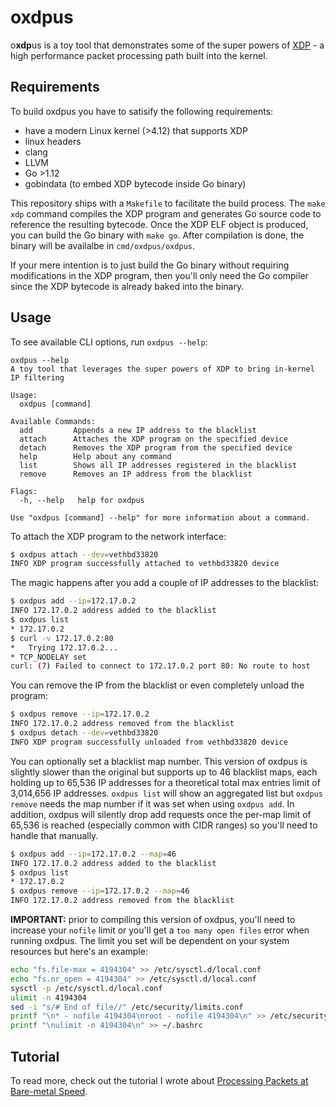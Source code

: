 # oxdpus
o**xdp**us is a toy tool that demonstrates some of the super powers of [XDP](https://www.iovisor.org/technology/xdp) - a high performance packet processing path built into the kernel.


## Requirements

To build oxdpus you have to satisify the following requirements:
- have a modern Linux kernel (>4.12) that supports XDP
- linux headers
- clang
- LLVM
- Go >1.12
- gobindata (to embed XDP bytecode inside Go binary)

This repository ships with a `Makefile` to facilitate the build process. The `make xdp` command compiles the XDP program and generates Go source code to reference the resulting bytecode. Once the XDP ELF object is produced, you can build the Go binary with `make go`. After compilation is done, the binary will be availalbe in `cmd/oxdpus/oxdpus`.

If your mere intention is to just build the Go binary without requiring modifications in the XDP program, then you'll only need the Go compiler since the XDP bytecode is already baked into the binary. 

## Usage

To see available CLI options, run `oxdpus --help`:

```
oxdpus --help
A toy tool that leverages the super powers of XDP to bring in-kernel IP filtering

Usage:
  oxdpus [command]

Available Commands:
  add         Appends a new IP address to the blacklist
  attach      Attaches the XDP program on the specified device
  detach      Removes the XDP program from the specified device
  help        Help about any command
  list        Shows all IP addresses registered in the blacklist
  remove      Removes an IP address from the blacklist

Flags:
  -h, --help   help for oxdpus

Use "oxdpus [command] --help" for more information about a command.
```

To attach the XDP program to the network interface:

```bash
$ oxdpus attach --dev=vethbd33820
INFO XDP program successfully attached to vethbd33820 device
```

The magic happens after you add a couple of IP addresses to the blacklist:

```bash
$ oxdpus add --ip=172.17.0.2
INFO 172.17.0.2 address added to the blacklist
$ oxdpus list
* 172.17.0.2
$ curl -v 172.17.0.2:80
*   Trying 172.17.0.2...
* TCP_NODELAY set
curl: (7) Failed to connect to 172.17.0.2 port 80: No route to host
```

You can remove the IP from the blacklist or even completely unload the program:

```bash
$ oxdpus remove --ip=172.17.0.2
INFO 172.17.0.2 address removed from the blacklist
$ oxdpus detach --dev=vethbd33820
INFO XDP program successfully unloaded from vethbd33820 device
```

You can optionally set a blacklist map number. This version of oxdpus is slightly slower than the original but supports up to 46 blacklist maps, each holding up to 65,536 IP addresses for a theoretical total max entries limit of 3,014,656 IP addresses. `oxdpus list` will show an aggregated list but `oxdpus remove` needs the map number if it was set when using `oxdpus add`. In addition, oxdpus will silently drop add requests once the per-map limit of 65,536 is reached (especially common with CIDR ranges) so you'll need to handle that manually.

```bash
$ oxdpus add --ip=172.17.0.2 --map=46
INFO 172.17.0.2 address added to the blacklist
$ oxdpus list
* 172.17.0.2
$ oxdpus remove --ip=172.17.0.2 --map=46
INFO 172.17.0.2 address removed from the blacklist
```

**IMPORTANT:** prior to compiling this version of oxdpus, you'll need to increase your `nofile` limit or you'll get a `too many open files` error when running oxdpus. The limit you set will be dependent on your system resources but here's an example:

```bash
echo "fs.file-max = 4194304" >> /etc/sysctl.d/local.conf
echo "fs.nr_open = 4194304" >> /etc/sysctl.d/local.conf
sysctl -p /etc/sysctl.d/local.conf
ulimit -n 4194304
sed -i "s/# End of file//" /etc/security/limits.conf
printf "\n* - nofile 4194304\nroot - nofile 4194304\n" >> /etc/security/limits.conf
printf "\nulimit -n 4194304\n" >> ~/.bashrc
```

## Tutorial

To read more, check out the tutorial I wrote about [Processing Packets at Bare-metal Speed](https://sematext.com/blog/ebpf-and-xdp-for-processing-packets-at-bare-metal-speed/). 
